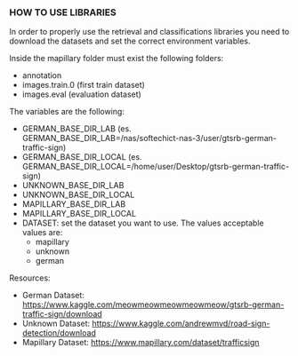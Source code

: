### HOW TO USE LIBRARIES

In order to properly use the retrieval and classifications libraries
you need to download the datasets and set the correct environment variables.

Inside the mapillary folder must exist the following folders:
- annotation
- images.train.0 (first train dataset)
- images.eval (evaluation dataset)


The variables are the following:
- GERMAN_BASE_DIR_LAB (es. GERMAN_BASE_DIR_LAB=/nas/softechict-nas-3/user/gtsrb-german-traffic-sign)
- GERMAN_BASE_DIR_LOCAL (es. GERMAN_BASE_DIR_LOCAL=/home/user/Desktop/gtsrb-german-traffic-sign) 
- UNKNOWN_BASE_DIR_LAB 
- UNKNOWN_BASE_DIR_LOCAL
- MAPILLARY_BASE_DIR_LAB
- MAPILLARY_BASE_DIR_LOCAL
- DATASET: set the dataset you want to use. The values acceptable values are:
  - mapillary
  - unknown
  - german


Resources:
- German Dataset: https://www.kaggle.com/meowmeowmeowmeowmeow/gtsrb-german-traffic-sign/download
- Unknown Dataset: https://www.kaggle.com/andrewmvd/road-sign-detection/download
- Mapillary Dataset: https://www.mapillary.com/dataset/trafficsign

